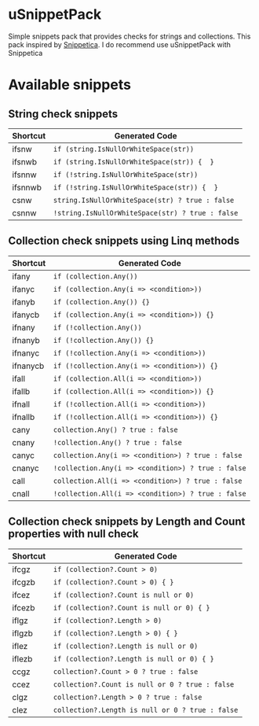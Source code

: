 # uSnippetPack
Simple snippets pack that provides checks for strings and collections. This pack inspired by [Snippetica](https://github.com/JosefPihrt/Snippetica). I do recommend use uSnippetPack with Snippetica

# Available snippets

## String check snippets

| Shortcut | Generated Code                                   |
| -------- | ------------------------------------------------ |
| ifsnw    | `if (string.IsNullOrWhiteSpace(str))`            |
| ifsnwb   | `if (string.IsNullOrWhiteSpace(str)) {  }`       |
| ifsnnw   | `if (!string.IsNullOrWhiteSpace(str))`           |
| ifsnnwb  | `if (!string.IsNullOrWhiteSpace(str)) {  }`      |
| csnw     | `string.IsNullOrWhiteSpace(str) ? true : false`  |
| csnnw    | `!string.IsNullOrWhiteSpace(str) ? true : false` |


## Collection check snippets using Linq methods
| Shortcut | Generated Code                                     |
| -------- | -------------------------------------------------- |
| ifany    | `if (collection.Any())`                            |
| ifanyc   | `if (collection.Any(i => <condition>))`            |
| ifanyb   | `if (collection.Any()) {}`                         |
| ifanycb  | `if (collection.Any(i => <condition>)) {}`         |
| ifnany   | `if (!collection.Any())`                           |
| ifnanyb  | `if (!collection.Any()) {}`                        |
| ifnanyc  | `if (!collection.Any(i => <condition>))`           |
| ifnanycb | `if (!collection.Any(i => <condition>)) {}`        |
| ifall    | `if (collection.All(i => <condition>))`            |
| ifallb   | `if (collection.All(i => <condition>)) {}`         |
| ifnall   | `if (!collection.All(i => <condition>))`           |
| ifnallb  | `if (!collection.All(i => <condition>)) {}`        |
| cany     | `collection.Any() ? true : false`                  |
| cnany    | `!collection.Any() ? true : false`                 |
| canyc    | `collection.Any(i => <condition>) ? true : false`  |
| cnanyc   | `!collection.Any(i => <condition>) ? true : false` |
| call     | `collection.All(i => <condition>) ? true : false`  |
| cnall    | `!collection.All(i => <condition>) ? true : false` |

## Collection check snippets by Length and Count properties with null check

| Shortcut | Generated Code                                   |
| -------- | ------------------------------------------------ |
| ifcgz    | `if (collection?.Count > 0)`                     |
| ifcgzb   | `if (collection?.Count > 0) { }`                 |
| ifcez    | `if (collection?.Count is null or 0)`            |
| ifcezb   | `if (collection?.Count is null or 0) { }`        |
| iflgz    | `if (collection?.Length > 0)`                    |
| iflgzb   | `if (collection?.Length > 0) { }`                |
| iflez    | `if (collection?.Length is null or 0)`           |
| iflezb   | `if (collection?.Length is null or 0) { }`       |
| ccgz     | `collection?.Count > 0 ? true : false`           |
| ccez     | `collection?.Count is null or 0 ? true : false`  |
| clgz     | `collection?.Length > 0 ? true : false`          |
| clez     | `collection?.Length is null or 0 ? true : false` |

